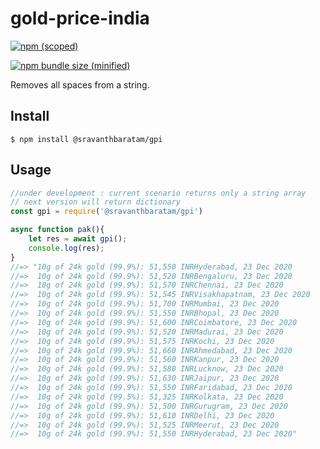 # gold-price-india

[![npm (scoped)](https://img.shields.io/npm/v/@sravanthbaratam/gpi.svg)](https://www.npmjs.com/package/@sravanthbaratam/gpi)

[![npm bundle size (minified)](https://img.shields.io/bundlephobia/min/@sravanthbaratam/gpi.svg)](https://www.npmjs.com/package/@sravanthbaratam/gpi)

Removes all spaces from a string.

## Install

```
$ npm install @sravanthbaratam/gpi
```

## Usage

```js
//under development : current scenario returns only a string array 
// next version will return dictionary 
const gpi = require('@sravanthbaratam/gpi')

async function pak(){
    let res = await gpi();
    console.log(res);
}
//=> "10g of 24k gold (99.9%): 51,550 INRHyderabad, 23 Dec 2020
//=>  10g of 24k gold (99.9%): 51,520 INRBengaluru, 23 Dec 2020
//=>  10g of 24k gold (99.9%): 51,570 INRChennai, 23 Dec 2020
//=>  10g of 24k gold (99.9%): 51,545 INRVisakhapatnam, 23 Dec 2020
//=>  10g of 24k gold (99.9%): 51,700 INRMumbai, 23 Dec 2020
//=>  10g of 24k gold (99.9%): 51,550 INRBhopal, 23 Dec 2020
//=>  10g of 24k gold (99.9%): 51,600 INRCoimbatore, 23 Dec 2020
//=>  10g of 24k gold (99.9%): 51,520 INRMadurai, 23 Dec 2020
//=>  10g of 24k gold (99.9%): 51,575 INRKochi, 23 Dec 2020
//=>  10g of 24k gold (99.9%): 51,660 INRAhmedabad, 23 Dec 2020
//=>  10g of 24k gold (99.9%): 51,560 INRKanpur, 23 Dec 2020
//=>  10g of 24k gold (99.9%): 51,580 INRLucknow, 23 Dec 2020
//=>  10g of 24k gold (99.9%): 51,630 INRJaipur, 23 Dec 2020
//=>  10g of 24k gold (99.9%): 51,550 INRFaridabad, 23 Dec 2020
//=>  10g of 24k gold (99.5%): 51,325 INRKolkata, 23 Dec 2020
//=>  10g of 24k gold (99.9%): 51,500 INRGurugram, 23 Dec 2020
//=>  10g of 24k gold (99.9%): 51,610 INRDelhi, 23 Dec 2020
//=>  10g of 24k gold (99.9%): 51,525 INRMeerut, 23 Dec 2020
//=>  10g of 24k gold (99.9%): 51,550 INRHyderabad, 23 Dec 2020"
```
